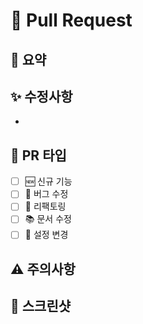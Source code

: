 # 🚀 Pull Request

## 📌 요약
<!-- 이 PR이 해결하는 문제나 추가하는 기능을 한 문장으로 설명해주세요 -->


## ✨ 수정사항
<!-- 주요 수정사항을 항목별로 설명해주세요 -->
-

## 📝 PR 타입
- [ ] 🆕 신규 기능
- [ ] 🐛 버그 수정
- [ ] 🔨 리팩토링
- [ ] 📚 문서 수정
- [ ] 🔧 설정 변경

## ⚠️ 주의사항
<!-- 리뷰어가 특별히 봐야할 부분이나 주의할 점을 적어주세요 -->


## 📸 스크린샷
<!-- UI 변경사항이 있다면 스크린샷을 첨부해주세요 -->